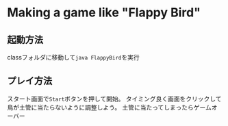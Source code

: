 # Making a game like "Flappy Bird"

## 起動方法
classフォルダに移動して`java FlappyBird`を実行

## プレイ方法
スタート画面で`Start`ボタンを押して開始。
タイミング良く画面をクリックして鳥が土管に当たらないように調整しよう。
土管に当たってしまったらゲームオーバー